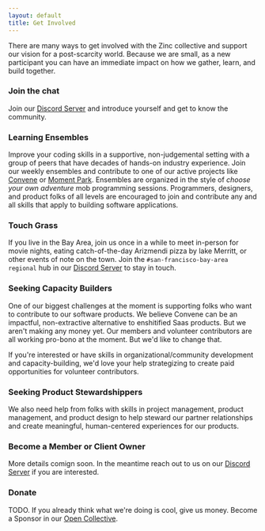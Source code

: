 ```yaml
---
layout: default
title: Get Involved
---
```


There are many ways to get involved with the Zinc collective and support our
vision for a post-scarcity world. Because we are small, as a new participant
you can have an immediate impact on how we gather, learn, and build together.

### Join the chat

Join our <a href="https://discord.gg/QK9VVg4D">Discord Server</a> and introduce yourself and get to know the community.

### Learning Ensembles

Improve your coding skills in a supportive, non-judgemental setting with a group of peers that have decades of hands-on industry experience. Join our weekly ensembles and contribute to one of our active projects like <a href="https://github.com/zinc-collective/convene#contributing-to-convene">Convene</a> or <a href="https://github.com/zinc-collective/mp-shake-it-photo#become-a-contributor">Moment Park</a>. Ensembles are organized in the style of <em>choose your own adventure</em> mob programming sessions. Programmers, designers, and product folks of all levels are encouraged to join and contribute any and all skills that apply to building software applications.

### Touch Grass

If you live in the Bay Area, join us once in a while to meet in-person for movie
nights, eating catch-of-the-day Arizmendi pizza by lake Merritt, or other events
of note on the town. Join the `#san-francisco-bay-area regional` hub in our <a
href="https://discord.gg/QK9VVg4D">Discord Server</a> to stay in touch.

### Seeking Capacity Builders
One of our biggest challenges at the moment is supporting folks who want to contribute to our software products. We believe Convene can be an impactful, non-extractive alternative to enshitified Saas products. But we aren't making any money yet. Our members and volunteer contributors are all working pro-bono at the moment. But we'd like to change that.

If you're interested or have skills in organizational/community development and capacity-building, we'd love your help strategizing to create paid opportunities for volunteer contributors.

### Seeking Product Stewardshippers

We also need help from folks with skills in project management, product management, and product design to help steward our partner relationships and create meaningful, human-centered experiences for our products.

### Become a Member or Client Owner

More details comign soon. In the meantime reach out to us on our <a href="https://discord.gg/QK9VVg4D">Discord Server</a> if you are interested.



### Donate

TODO. If you already think what we're doing is cool, give us money. Become a Sponsor in our <a href="https://opencollective.com/zinc-community#category-CONTRIBUTE">Open Collective</a>.
